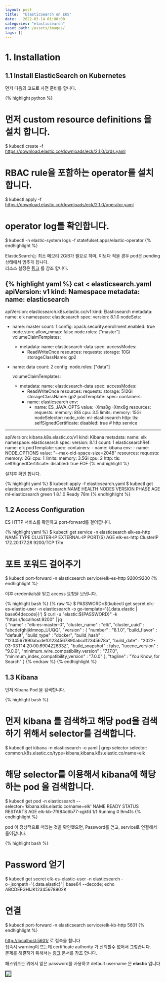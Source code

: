 ```yaml
---
layout: post 
title:  "ElasticSearch on EKS"
date:   2022-03-14 01:00:00 
categories: "elasticsearch"
asset_path: /assets/images/ 
tags: []
---
```


# 1. Installation

## 1.1  Install ElasticSearch on Kubernetes

먼저 다음의 코드로 사전 준비를 합니다. 

{% highlight python %}
# 먼저 custom resource definitions 을 설치 합니다.
$ kubectl create -f https://download.elastic.co/downloads/eck/2.1.0/crds.yaml

# RBAC rule을 포함하는 operator를 설치합니다. 
$ kubectl apply -f https://download.elastic.co/downloads/eck/2.1.0/operator.yaml

# operator log를 확인합니다.
$ kubectl -n elastic-system logs -f statefulset.apps/elastic-operator
{% endhighlight %}


ElasticSearch는 최소 메모리 2GiB가 필요로 하며, 이보다 적을 경우 pod은 pending 상태에서 멈추게 됩니다.<br>
리소스 설정은 [링크](https://www.elastic.co/guide/en/cloud-on-k8s/current/k8s-managing-compute-resources.html#k8s-compute-resources) 를 참조 합니다.

{% highlight yaml %}
cat <<EOF > elasticsearch.yaml
apiVersion: v1
kind: Namespace
metadata:
  name: elasticsearch
---
apiVersion: elasticsearch.k8s.elastic.co/v1
kind: Elasticsearch
metadata:
  name: elk
  namespace: elasticsearch
spec:
  version: 8.1.0
  nodeSets:
  - name: master
    count: 1
    config:
      xpack.security.enrollment.enabled: true
      node.store.allow_mmap: false
      node.roles: ["master"]
    volumeClaimTemplates:
    - metadata:
        name: elasticsearch-data
      spec:
        accessModes:
        - ReadWriteOnce
        resources:
          requests:
            storage: 10Gi
        storageClassName: gp2
  - name: data
    count: 2
    config:
      node.roles: ["data"]

    volumeClaimTemplates:
    - metadata:
        name: elasticsearch-data
      spec:
        accessModes:
        - ReadWriteOnce
        resources:
          requests:
            storage: 512Gi
        storageClassName: gp2
    podTemplate:
      spec:
        containers:
        - name: elasticsearch
          env:
          - name: ES_JAVA_OPTS
            value: -Xms8g -Xmx8g
          resources:
            requests:
              memory: 8Gi
              cpu: 3.5
            limits:
              memory: 15Gi
        nodeSelector:
          node_role: ml-elasticsearch
  http:
    tls:
      selfSignedCertificate:
         disabled: true           # http service
---
apiVersion: kibana.k8s.elastic.co/v1
kind: Kibana
metadata:
  name: elk
  namespace: elasticsearch
spec:
  version: 8.1.1
  count: 1
  elasticsearchRef:
    name: elk
  podTemplate:
    spec:
      containers:
      - name: kibana
        env:
          - name: NODE_OPTIONS
            value: "--max-old-space-size=2048"
        resources:
          requests:
            memory: 2Gi
            cpu: 1
          limits:
            memory: 3.5Gi
            cpu: 2
  http:
    tls:
      selfSignedCertificate:
         disabled: true
EOF
{% endhighlight %}

설치후 확인 합니다.

{% highlight yaml %}
$ kubectl apply -f elasticsearch.yaml
$ kubectl get elasticsearch -n elasticsearch 
NAME               HEALTH   NODES   VERSION   PHASE   AGE
ml-elasticsearch   green    1       8.1.0     Ready   78m
{% endhighlight %}

## 1.2 Access Configuration

ES HTTP 서비스를 확인하고 port-forward를 걸어줍니다.

{% highlight yaml %}
$ kubectl get service -n elasticsearch elk-es-http
NAME          TYPE        CLUSTER-IP      EXTERNAL-IP   PORT(S)    AGE
elk-es-http   ClusterIP   172.20.177.28   <none>        9200/TCP   17m

# 포트 포워드 걸어주기
$ kubectl port-forward -n elasticsearch service/elk-es-http 9200:9200
{% endhighlight %}

이후 credentials을 얻고 access 요청을 보냅니다. 

{% highlight bash %}
{% raw %}
$ PASSWORD=$(kubectl get secret elk-es-elastic-user -n elasticsearch -o go-template='{{.data.elastic | base64decode}}')
$ curl -u "elastic:${PASSWORD}" -k "https://localhost:9200" | jq                                                            
{
  "name" : "elk-es-master-0",
  "cluster_name" : "elk",
  "cluster_uuid" : "abcdefghijklmnop_UUQQ",
  "version" : {
    "number" : "8.1.0",
    "build_flavor" : "default",
    "build_type" : "docker",
    "build_hash" : "1234567890abcdef01234567890abcd12345678a",
    "build_date" : "2022-03-03T14:20:00.690422633Z",
    "build_snapshot" : false,
    "lucene_version" : "9.0.0",
    "minimum_wire_compatibility_version" : "7.17.0",
    "minimum_index_compatibility_version" : "7.0.0"
  },
  "tagline" : "You Know, for Search"
}
{% endraw %}
{% endhighlight %}


## 1.3 Kibana

먼저 Kibana Pod 을 검색합니다. 

{% highlight bash %}
# 먼저 kibana 를 검색하고 해당 pod을 검색하기 위해서 selector를 검색합니다. 
$ kubectl get kibana -n elasticsearch -o yaml | grep selector
    selector: common.k8s.elastic.co/type=kibana,kibana.k8s.elastic.co/name=elk

# 해당 selector를 이용해서 kibana에 해당하는 pod 을 검색합니다.
$ kubectl get pod -n elasticsearch --selector='kibana.k8s.elastic.co/name=elk'
NAME                      READY   STATUS    RESTARTS   AGE
elk-kb-7f984c6b77-xgkfd   1/1     Running   0          9m41s
{% endhighlight %}

pod 이 정상적으로 떠있는 것을 확인했으면, Password를 얻고, service로 연결해서 들어갑니다. 

{% highlight bash %}
# Password 얻기
$ kubectl get secret elk-es-elastic-user -n elasticsearch -o=jsonpath='{.data.elastic}' | base64 --decode; echo
ABCDEFGHIJK12345678902K

# 연결
$ kubectl port-forward -n elasticsearch service/elk-kb-http 5601
{% endhighlight %}


[http://localhost:5601/](http://localhost:5601/) 로 접속을 합니다<br>
접속시 warning이 뜨는데 certificate authority 가 신뢰할수 없어서 그렇습니다. <br>
문제를 해결하기 위해서는 [링크](https://www.elastic.co/guide/en/cloud-on-k8s/current/k8s-tls-certificates.html#k8s-setting-up-your-own-certificate) 문서를 참조 합니다.

패스워드는 위에서 얻은 password를 사용하고 default username 은 **elastic** 입니다


<img src="{{ page.asset_path }}kibana-01.png" class="img-responsive img-rounded img-fluid center" style="border: 2px solid #333333">
